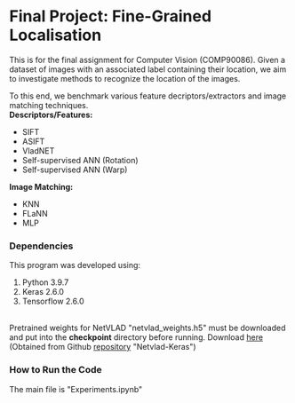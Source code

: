 # Final Project: Fine-Grained Localisation
This is for the final assignment for Computer Vision (COMP90086). Given a dataset of images with an associated label containing their location, we aim to investigate methods to recognize the location of the images. 

To this end, we benchmark various feature decriptors/extractors and image matching techniques.
<br/><b>Descriptors/Features:</b>
- SIFT
- ASIFT
- VladNET
- Self-supervised ANN (Rotation)
- Self-supervised ANN (Warp)

<b>Image Matching:</b>
- KNN
- FLaNN
- MLP

### Dependencies
This program was developed using:
1. Python 3.9.7
2. Keras 2.6.0
3. Tensorflow 2.6.0

<br/>
Pretrained weights for NetVLAD "netvlad_weights.h5" must be downloaded and put into the <b>checkpoint</b> directory before running. Download <a href="https://onedrive.live.com/?authkey=%21AM3LfsRZTJ1TOHI&cid=318792FBF3A5A7EB&id=318792FBF3A5A7EB%21290981&parId=318792FBF3A5A7EB%21290980&action=locate">here</a> 
(Obtained from Github <a href="https://github.com/crlz182/Netvlad-Keras">repository</a> "Netvlad-Keras")


### How to Run the Code
The main file is "Experiments.ipynb"
